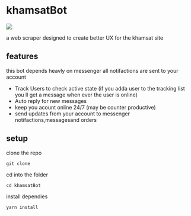 # khamsatBot
![](https://khamsat.hsoubcdn.com/assets/images/khamsat-og-77d96e90f60e31e7bf47cfd842c973827b6fab6dbee37b0192fdc33eafe7227f.png)


a web scraper designed to create better UX for the khamsat site 

## features
this bot depends heavly on messenger all notifactions are sent to your account 
- Track Users to check active state (if you adda user to the tracking list you ll get a message when ever the user is online)
- Auto reply for new messages 
- keep you acount online 24/7 (may be counter productive)
- send updates from your account to messenger notifactions,messagesand orders

## setup
clone the repo
```
git clone 
```
cd into the folder
```
cd khamsatBot
```
install dependies
```
yarn install
```
